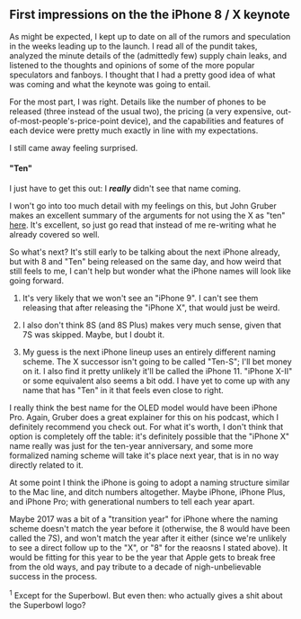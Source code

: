 ## First impressions on the the iPhone 8 / X keynote

As might be expected, I kept up to date on all of the rumors and speculation in the weeks leading up to the launch. I read all of the pundit takes, analyzed the minute details of the (admittedly few) supply chain leaks, and listened to the thoughts and opinions of some of the more popular speculators and fanboys. I thought that I had a pretty good idea of what was coming and what the keynote was going to entail.

For the most part, I was right. Details like the number of phones to be released (three instead of the usual two), the pricing (a very expensive, out-of-most-people's-price-point device), and the capabilities and features of each device were pretty much exactly in line with my expectations.

I still came away feeling surprised.  
#### "Ten"  

I just have to get this out: I **_really_** didn't see that name coming.

I won't go into too much detail with my feelings on this, but John Gruber makes an excellent summary of the arguments for not using the X as "ten" [here][X Man]. It's excellent, so just go read that instead of me re-writing what he already covered so well.

So what's next? It's still early to be talking about the next iPhone already, but with 8 and "Ten" being released on the same day, and how weird that still feels to me, I can't help but wonder what the iPhone names will look like going forward.

1. It's very likely that we won't see an "iPhone 9". I can't see them releasing that after releasing the "iPhone X", that would just be weird.

2. I also don't think 8S (and 8S Plus) makes very much sense, given that 7S was skipped. Maybe, but I doubt it.

3. My guess is the next iPhone lineup uses an entirely different naming scheme. The X successor isn't going to be called "Ten-S"; I'll bet money on it. I also find it pretty unlikely it'll be called the iPhone 11. "iPhone X-II" or some equivalent also seems a bit odd. I have yet to come up with any name that has "Ten" in it that feels even close to right.  

I really think the best name for the OLED model would have been iPhone Pro. Again, Gruber does a great explainer for this on his podcast, which I definitely recommend you check out. For what it's worth, I don't think that option is completely off the table: it's definitely possible that the "iPhone X" name really was just for the ten-year anniversary, and some more formalized naming scheme will take it's place next year, that is in no way directly related to it.

At some point I think the iPhone is going to adopt a naming structure similar to the Mac line, and ditch numbers altogether. Maybe iPhone, iPhone Plus, and iPhone Pro; with generational numbers to tell each year apart.

Maybe 2017 was a bit of a "transition year" for iPhone where the naming scheme doesn't match the year before it (otherwise, the 8 would have been called the 7S), and won't match the year after it either (since we're unlikely to see a direct follow up to the "X", or "8" for the reaosns I stated above). It would be fitting for this year to be the year that Apple gets to break free from the old ways, and pay tribute to a decade of nigh-unbelievable success in the process.


[X Man]:https://daringfireball.net/2017/09/x_man


<sup>1</sup> Except for the Superbowl. But even then: who actually gives a shit about the Superbowl logo?
